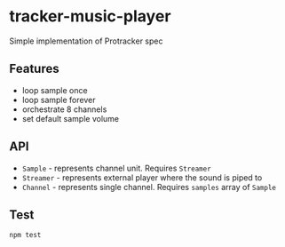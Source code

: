 # tracker-music-player

Simple implementation of Protracker spec

## Features

- loop sample once
- loop sample forever
- orchestrate 8 channels
- set default sample volume

## API

- `Sample` - represents channel unit. Requires `Streamer`
- `Streamer` - represents external player where the sound is piped to
- `Channel` - represents single channel. Requires `samples` array of `Sample`

## Test

```bash
npm test
```
